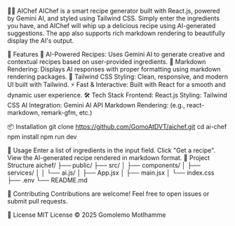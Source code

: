 🧑‍🍳 AIChef
AIChef is a smart recipe generator built with React.js, powered by Gemini AI, and styled using Tailwind CSS. Simply enter the ingredients you have, and AIChef will whip up a delicious recipe using AI-generated suggestions. The app also supports rich markdown rendering to beautifully display the AI's output.

🚀 Features
🧠 AI-Powered Recipes: Uses Gemini AI to generate creative and contextual recipes based on user-provided ingredients.
📝 Markdown Rendering: Displays AI responses with proper formatting using markdown rendering packages.
🎨 Tailwind CSS Styling: Clean, responsive, and modern UI built with Tailwind.
⚡ Fast & Interactive: Built with React for a smooth and dynamic user experience.
🛠️ Tech Stack
Frontend: React.js
Styling: Tailwind CSS
AI Integration: Gemini AI API
Markdown Rendering: (e.g., react-markdown, remark-gfm, etc.)

📦 Installation
git clone https://github.com/GomoAtDVT/aichef.git
cd ai-chef
npm install
npm run dev

🧪 Usage
Enter a list of ingredients in the input field.
Click "Get a recipe".
View the AI-generated recipe rendered in markdown format.
📁 Project Structure
aichef/
├── public/
├── src/
│   ├── components/
│   ├── services/
│   │      └── ai.js/
│   ├── App.jsx
│   ├── main.jsx
│   └── index.css
├── .env
└── README.md

🤝 Contributing
Contributions are welcome! Feel free to open issues or submit pull requests.

📄 License
MIT License © 2025 Gomolemo Motlhamme
